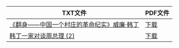 | TXT文件 | PDF文件 |
| ------- | ------- |
| [《翻身——中国一个村庄的革命纪实》威廉·韩丁](D%20%E5%A8%81%E5%BB%89%C2%B7%E9%9F%A9%E4%B8%81/%E3%80%8A%E7%BF%BB%E8%BA%AB%E2%80%94%E2%80%94%E4%B8%AD%E5%9B%BD%E4%B8%80%E4%B8%AA%E6%9D%91%E5%BA%84%E7%9A%84%E9%9D%A9%E5%91%BD%E7%BA%AA%E5%AE%9E%E3%80%8B%E5%A8%81%E5%BB%89%C2%B7%E9%9F%A9%E4%B8%81.txt) | [下载](D%20%E5%A8%81%E5%BB%89%C2%B7%E9%9F%A9%E4%B8%81/%E3%80%8A%E7%BF%BB%E8%BA%AB%E2%80%94%E2%80%94%E4%B8%AD%E5%9B%BD%E4%B8%80%E4%B8%AA%E6%9D%91%E5%BA%84%E7%9A%84%E9%9D%A9%E5%91%BD%E7%BA%AA%E5%AE%9E%E3%80%8B%E5%A8%81%E5%BB%89%C2%B7%E9%9F%A9%E4%B8%81.pdf) |
| [韩丁一家对谈周总理 (2)](D%20%E5%A8%81%E5%BB%89%C2%B7%E9%9F%A9%E4%B8%81/%E9%9F%A9%E4%B8%81%E4%B8%80%E5%AE%B6%E5%AF%B9%E8%B0%88%E5%91%A8%E6%80%BB%E7%90%86%20%282%29.txt) | [下载](D%20%E5%A8%81%E5%BB%89%C2%B7%E9%9F%A9%E4%B8%81/%E9%9F%A9%E4%B8%81%E4%B8%80%E5%AE%B6%E5%AF%B9%E8%B0%88%E5%91%A8%E6%80%BB%E7%90%86%20%282%29.pdf) |
